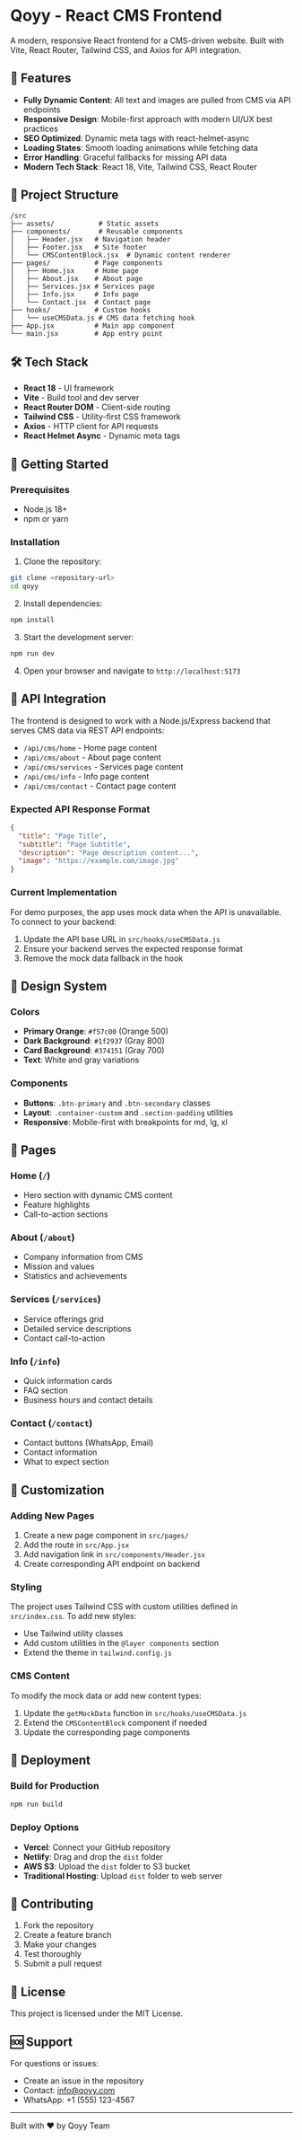# Qoyy - React CMS Frontend

A modern, responsive React frontend for a CMS-driven website. Built with Vite, React Router, Tailwind CSS, and Axios for API integration.

## 🚀 Features

- **Fully Dynamic Content**: All text and images are pulled from CMS via API endpoints
- **Responsive Design**: Mobile-first approach with modern UI/UX best practices
- **SEO Optimized**: Dynamic meta tags with react-helmet-async
- **Loading States**: Smooth loading animations while fetching data
- **Error Handling**: Graceful fallbacks for missing API data
- **Modern Tech Stack**: React 18, Vite, Tailwind CSS, React Router

## 📁 Project Structure

```
/src
├── assets/           # Static assets
├── components/       # Reusable components
│   ├── Header.jsx   # Navigation header
│   ├── Footer.jsx   # Site footer
│   └── CMSContentBlock.jsx  # Dynamic content renderer
├── pages/           # Page components
│   ├── Home.jsx     # Home page
│   ├── About.jsx    # About page
│   ├── Services.jsx # Services page
│   ├── Info.jsx     # Info page
│   └── Contact.jsx  # Contact page
├── hooks/           # Custom hooks
│   └── useCMSData.js # CMS data fetching hook
├── App.jsx          # Main app component
└── main.jsx         # App entry point
```

## 🛠️ Tech Stack

- **React 18** - UI framework
- **Vite** - Build tool and dev server
- **React Router DOM** - Client-side routing
- **Tailwind CSS** - Utility-first CSS framework
- **Axios** - HTTP client for API requests
- **React Helmet Async** - Dynamic meta tags

## 🚀 Getting Started

### Prerequisites

- Node.js 18+ 
- npm or yarn

### Installation

1. Clone the repository:
```bash
git clone <repository-url>
cd qoyy
```

2. Install dependencies:
```bash
npm install
```

3. Start the development server:
```bash
npm run dev
```

4. Open your browser and navigate to `http://localhost:5173`

## 📡 API Integration

The frontend is designed to work with a Node.js/Express backend that serves CMS data via REST API endpoints:

- `/api/cms/home` - Home page content
- `/api/cms/about` - About page content  
- `/api/cms/services` - Services page content
- `/api/cms/info` - Info page content
- `/api/cms/contact` - Contact page content

### Expected API Response Format

```json
{
  "title": "Page Title",
  "subtitle": "Page Subtitle", 
  "description": "Page description content...",
  "image": "https://example.com/image.jpg"
}
```

### Current Implementation

For demo purposes, the app uses mock data when the API is unavailable. To connect to your backend:

1. Update the API base URL in `src/hooks/useCMSData.js`
2. Ensure your backend serves the expected response format
3. Remove the mock data fallback in the hook

## 🎨 Design System

### Colors
- **Primary Orange**: `#f57c00` (Orange 500)
- **Dark Background**: `#1f2937` (Gray 800)
- **Card Background**: `#374151` (Gray 700)
- **Text**: White and gray variations

### Components
- **Buttons**: `.btn-primary` and `.btn-secondary` classes
- **Layout**: `.container-custom` and `.section-padding` utilities
- **Responsive**: Mobile-first with breakpoints for md, lg, xl

## 📱 Pages

### Home (`/`)
- Hero section with dynamic CMS content
- Feature highlights
- Call-to-action sections

### About (`/about`)
- Company information from CMS
- Mission and values
- Statistics and achievements

### Services (`/services`)
- Service offerings grid
- Detailed service descriptions
- Contact call-to-action

### Info (`/info`)
- Quick information cards
- FAQ section
- Business hours and contact details

### Contact (`/contact`)
- Contact buttons (WhatsApp, Email)
- Contact information
- What to expect section

## 🔧 Customization

### Adding New Pages

1. Create a new page component in `src/pages/`
2. Add the route in `src/App.jsx`
3. Add navigation link in `src/components/Header.jsx`
4. Create corresponding API endpoint on backend

### Styling

The project uses Tailwind CSS with custom utilities defined in `src/index.css`. To add new styles:

- Use Tailwind utility classes
- Add custom utilities in the `@layer components` section
- Extend the theme in `tailwind.config.js`

### CMS Content

To modify the mock data or add new content types:

1. Update the `getMockData` function in `src/hooks/useCMSData.js`
2. Extend the `CMSContentBlock` component if needed
3. Update the corresponding page components

## 🚀 Deployment

### Build for Production

```bash
npm run build
```

### Deploy Options

- **Vercel**: Connect your GitHub repository
- **Netlify**: Drag and drop the `dist` folder
- **AWS S3**: Upload the `dist` folder to S3 bucket
- **Traditional Hosting**: Upload `dist` folder to web server

## 🤝 Contributing

1. Fork the repository
2. Create a feature branch
3. Make your changes
4. Test thoroughly
5. Submit a pull request

## 📄 License

This project is licensed under the MIT License.

## 🆘 Support

For questions or issues:

- Create an issue in the repository
- Contact: info@qoyy.com
- WhatsApp: +1 (555) 123-4567

---

Built with ❤️ by Qoyy Team
